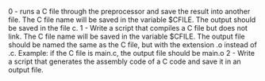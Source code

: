 0 - runs a C file through the preprocessor and save the result into another file. The C file name will be saved in the variable $CFILE. The output should be saved in the file c.
1 - Write a script that compiles a C file but does not link. The C file name will be saved in the variable $CFILE. The output file should be named the same as the C file, but with the extension .o instead of .c. Example: if the C file is main.c, the output file should be main.o
2 - Write a script that generates the assembly code of a C code and save it in an output file.
